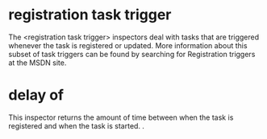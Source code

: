 # registration task trigger

The &lt;registration task trigger&gt; inspectors deal with tasks that are triggered whenever the task is registered or updated. More information about this subset of task triggers can be found by searching for Registration triggers at the MSDN site.

# delay of <registration task trigger>

This inspector returns the amount of time between when the task is registered and when the task is started. .
